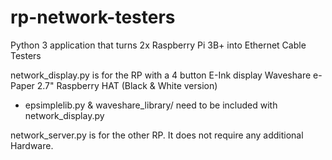 # rp-network-testers
Python 3 application that turns 2x Raspberry Pi 3B+ into Ethernet Cable Testers

network_display.py is for the RP with a 4 button E-Ink display Waveshare e-Paper 2.7" Raspberry HAT (Black & White version)
 - epsimplelib.py & waveshare_library/ need to be included with network_display.py

network_server.py is for the other RP.  It does not require any additional Hardware. 

